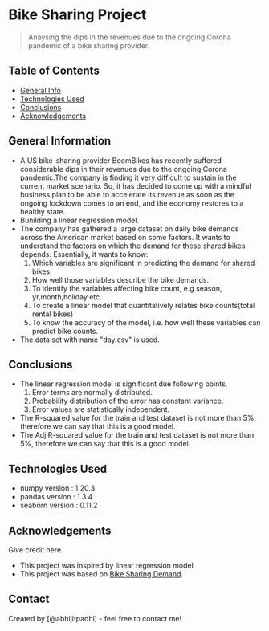 # Bike Sharing Project
> Anaysing the dips in the revenues due to the ongoing Corona pandemic of a bike sharing provider.


## Table of Contents
* [General Info](#general-information)
* [Technologies Used](#technologies-used)
* [Conclusions](#conclusions)
* [Acknowledgements](#acknowledgements)

<!-- You can include any other section that is pertinent to your problem -->

## General Information
- A US bike-sharing provider BoomBikes has recently suffered considerable dips in their revenues due to the ongoing Corona 
pandemic.The company is finding it very difficult to sustain in the current market scenario. So, it has decided to come up 
with a mindful business plan to be able to accelerate its revenue as soon as the ongoing lockdown comes to an end, and 
the economy restores to a healthy state.
- Bunilding a linear regression model.
- The company has gathered a large dataset on daily bike demands across the American market based on some factors. 
It wants to understand the factors on which the demand for these shared bikes depends.
Essentially, it wants to know:
    1) Which variables are significant in predicting the demand for shared bikes.
    2) How well those variables describe the bike demands.
    3) To identify the variables affecting bike count, e.g season, yr,month,holiday etc.
    4) To create a linear model that quantitatively relates bike counts(total rental bikes) 
    5) To know the accuracy of the model, i.e. how well these variables can predict bike counts.
- The data set with name "day.csv" is used.

<!-- You don't have to answer all the questions - just the ones relevant to your project. -->

## Conclusions
- The linear regression model is significant due following points,
    1) Error terms are normally distributed.
    2) Probability distribution of the error has constant variance.
    3) Error values are statistically independent.
- The R-squared value for the train and test dataset is not more than 5%, therefore we can say that this is a good model.
- The Adj R-squared value for the train and test dataset is not more than 5%, therefore we can say that this is a good model.

<!-- You don't have to answer all the questions - just the ones relevant to your project. -->

## Technologies Used
- numpy version	    : 1.20.3
- pandas version	: 1.3.4
- seaborn version	: 0.11.2

<!-- As the libraries versions keep on changing, it is recommended to mention the version of library used in this project -->

## Acknowledgements
Give credit here.
- This project was inspired by linear regression model
- This project was based on [Bike Sharing Demand]().


## Contact
Created by [@abhijitpadhi] - feel free to contact me!


<!-- Optional -->
<!-- ## License -->
<!-- This project is open source and available under the [... License](). -->

<!-- You don't have to include all sections - just the one's relevant to your project -->
